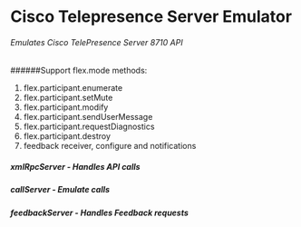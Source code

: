 # Cisco Telepresence Server Emulator

###### Emulates Cisco TelePresence Server 8710 API

######Support flex.mode methods:
1. flex.participant.enumerate
2. flex.participant.setMute
3. flex.participant.modify
4. flex.participant.sendUserMessage
5. flex.participant.requestDiagnostics
6. flex.participant.destroy
7. feedback receiver, configure and notifications

##### xmlRpcServer   - Handles API calls
##### callServer     - Emulate calls
##### feedbackServer - Handles Feedback requests
